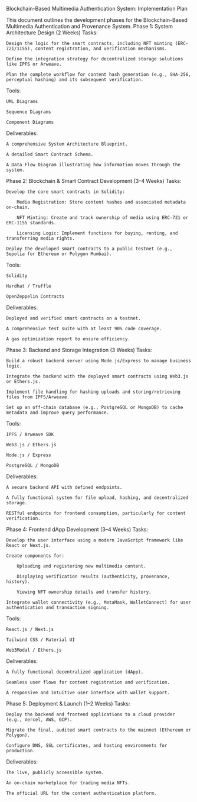 Blockchain-Based Multimedia Authentication System: Implementation Plan

This document outlines the development phases for the Blockchain-Based Multimedia Authentication and Provenance System.
Phase 1: System Architecture Design (2 Weeks)
Tasks:

    Design the logic for the smart contracts, including NFT minting (ERC-721/1155), content registration, and verification mechanisms.

    Define the integration strategy for decentralized storage solutions like IPFS or Arweave.

    Plan the complete workflow for content hash generation (e.g., SHA-256, perceptual hashing) and its subsequent verification.

Tools:

    UML Diagrams

    Sequence Diagrams

    Component Diagrams

Deliverables:

    A comprehensive System Architecture Blueprint.

    A detailed Smart Contract Schema.

    A Data Flow Diagram illustrating how information moves through the system.

Phase 2: Blockchain & Smart Contract Development (3–4 Weeks)
Tasks:

    Develop the core smart contracts in Solidity:

        Media Registration: Store content hashes and associated metadata on-chain.

        NFT Minting: Create and track ownership of media using ERC-721 or ERC-1155 standards.

        Licensing Logic: Implement functions for buying, renting, and transferring media rights.

    Deploy the developed smart contracts to a public testnet (e.g., Sepolia for Ethereum or Polygon Mumbai).

Tools:

    Solidity

    Hardhat / Truffle

    OpenZeppelin Contracts

Deliverables:

    Deployed and verified smart contracts on a testnet.

    A comprehensive test suite with at least 90% code coverage.

    A gas optimization report to ensure efficiency.

Phase 3: Backend and Storage Integration (3 Weeks)
Tasks:

    Build a robust backend server using Node.js/Express to manage business logic.

    Integrate the backend with the deployed smart contracts using Web3.js or Ethers.js.

    Implement file handling for hashing uploads and storing/retrieving files from IPFS/Arweave.

    Set up an off-chain database (e.g., PostgreSQL or MongoDB) to cache metadata and improve query performance.

Tools:

    IPFS / Arweave SDK

    Web3.js / Ethers.js

    Node.js / Express

    PostgreSQL / MongoDB

Deliverables:

    A secure backend API with defined endpoints.

    A fully functional system for file upload, hashing, and decentralized storage.

    RESTful endpoints for frontend consumption, particularly for content verification.

Phase 4: Frontend dApp Development (3–4 Weeks)
Tasks:

    Develop the user interface using a modern JavaScript framework like React or Next.js.

    Create components for:

        Uploading and registering new multimedia content.

        Displaying verification results (authenticity, provenance, history).

        Viewing NFT ownership details and transfer history.

    Integrate wallet connectivity (e.g., MetaMask, WalletConnect) for user authentication and transaction signing.

Tools:

    React.js / Next.js

    Tailwind CSS / Material UI

    Web3Modal / Ethers.js

Deliverables:

    A fully functional decentralized application (dApp).

    Seamless user flows for content registration and verification.

    A responsive and intuitive user interface with wallet support.

Phase 5: Deployment & Launch (1–2 Weeks)
Tasks:

    Deploy the backend and frontend applications to a cloud provider (e.g., Vercel, AWS, GCP).

    Migrate the final, audited smart contracts to the mainnet (Ethereum or Polygon).

    Configure DNS, SSL certificates, and hosting environments for production.

Deliverables:

    The live, publicly accessible system.

    An on-chain marketplace for trading media NFTs.

    The official URL for the content authentication platform.